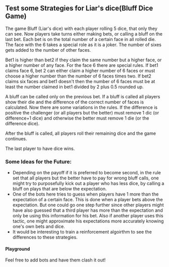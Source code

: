 ## Test some Strategies for Liar's dice(Bluff Dice Game) 

The game Bluff (Liar's dice) with each player rolling 5 dice, that only they can see.
Now players take turns either making bets, or calling a bluff on the last bet.
Each bet is on the total number of a certain face in all rolled die.
The face with the 6 takes a special role as it is a joker.
The number of sixes gets added to the number of other faces.

Bet1 is higher than bet2 if they claim the same number but a higher face, or a higher number of any face.
For the face 6 there are special rules. If bet1 claims face 6, bet 2 can either claim a higher number of 6 faces
or must choose a higher number than the number of 6 faces times two. If bet2 claims six faces and bet1 doesn't
then the number of 6 faces must be at least the number claimed in bet1 divided by 2 plus 0.5 rounded up.

A bluff can be called only on the previous bet.
If a bluff is called all players show their die and the difference of the correct number of faces is calculated.
Now there are some variations in the rules.
If the difference is positive the challenger (or all players but the better) must remove 1 dic (or difference+1 dice)
and otherwise the better must remove 1 die (or the difference dice).

After the bluff is called, all players roll their remaining dice and the game continues.

The last player to have dice wins.

### Some Ideas for the Future:
- Depending on the payoff if it is preferred to become second, in the rule set that all players but the better
        have to pay for wrong bluff calls, one might try to purposefully kick out a player who has less dice, by
        calling a bluff on plays that are below the expectation.
- One of the bots here tries to guess when players have 1 more than the expectation of a certain face. 
    This is done when a player bets above the expectation. But one could go one step further since other players might
    have also guessed that a third player has more than the expectation and only be using this information for his bet.
    Also if another player uses this tactic, one might approximate his expectations more accurately knowing one's own
    bets and dice.
- It would be interesting to train a reinforcement algoirthm to see the differences to these strategies.

#### Playground

Feel free to add bots and have them clash it out!